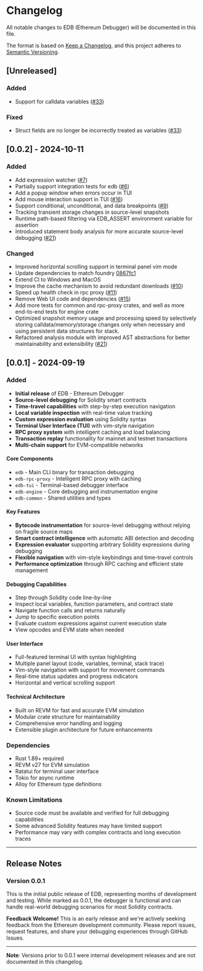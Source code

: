 # Changelog

All notable changes to EDB (Ethereum Debugger) will be documented in this file.

The format is based on [Keep a Changelog](https://keepachangelog.com/en/1.0.0/),
and this project adheres to [Semantic Versioning](https://semver.org/spec/v2.0.0.html).

## [Unreleased]

### Added

- Support for calldata variables ([#33](https://github.com/edb-rs/edb/issues/33))

### Fixed

- Struct fields are no longer be incorrectly treated as variables ([#33](https://github.com/edb-rs/edb/issues/33))

## [0.0.2] - 2024-10-11

### Added
- Add expression watcher ([#7](https://github.com/edb-rs/edb/issues/7))
- Partially support integration tests for edb ([#6](https://github.com/edb-rs/edb/issues/6))
- Add a popup window when errors occur in TUI
- Add mouse interaction support in TUI ([#16](https://github.com/edb-rs/edb/issues/16))
- Support conditional, unconditional, and data breakpoints ([#9](https://github.com/edb-rs/edb/issues/9))
- Tracking transient storage changes in source-level snapshots
- Runtime path-based filtering via EDB_ASSERT environment variable for assertion
- Introduced statement body analysis for more accurate source-level debugging ([#21](https://github.com/edb-rs/edb/pull/21))

### Changed
- Improved horizontal scrolling support in terminal panel vim mode
- Update dependencies to match foundry [0867fc1](https://github.com/foundry-rs/foundry/commit/0867fc1)
- Extend CI to Windows and MacOS
- Improve the cache mechanism to avoid redundant downloads ([#10](https://github.com/edb-rs/edb/issues/10))
- Speed up health check in rpc proxy ([#11](https://github.com/edb-rs/edb/pull/11))
- Remove Web UI code and dependencies ([#15](https://github.com/edb-rs/edb/pull/15))
- Add more tests for common and rpc-proxy crates, and well as more end-to-end tests for engine crate
- Optimized snapshot memory usage and processing speed by selectively storing calldata/memory/storage changes only when necessary and using persistent data structures for stack.
- Refactored analysis module with improved AST abstractions for better maintainability and extensibility ([#21](https://github.com/edb-rs/edb/pull/21))

## [0.0.1] - 2024-09-19

### Added
- **Initial release** of EDB - Ethereum Debugger
- **Source-level debugging** for Solidity smart contracts
- **Time-travel capabilities** with step-by-step execution navigation
- **Local variable inspection** with real-time value tracking
- **Custom expression evaluation** using Solidity syntax
- **Terminal User Interface (TUI)** with vim-style navigation
- **RPC proxy system** with intelligent caching and load balancing
- **Transaction replay** functionality for mainnet and testnet transactions
- **Multi-chain support** for EVM-compatible networks

#### Core Components
- `edb` - Main CLI binary for transaction debugging
- `edb-rpc-proxy` - Intelligent RPC proxy with caching
- `edb-tui` - Terminal-based debugger interface
- `edb-engine` - Core debugging and instrumentation engine
- `edb-common` - Shared utilities and types

#### Key Features
- **Bytecode instrumentation** for source-level debugging without relying on fragile source maps
- **Smart contract intelligence** with automatic ABI detection and decoding
- **Expression evaluator** supporting arbitrary Solidity expressions during debugging
- **Flexible navigation** with vim-style keybindings and time-travel controls
- **Performance optimization** through RPC caching and efficient state management

#### Debugging Capabilities
- Step through Solidity code line-by-line
- Inspect local variables, function parameters, and contract state
- Navigate function calls and returns naturally
- Jump to specific execution points
- Evaluate custom expressions against current execution state
- View opcodes and EVM state when needed

#### User Interface
- Full-featured terminal UI with syntax highlighting
- Multiple panel layout (code, variables, terminal, stack trace)
- Vim-style navigation with support for movement commands
- Real-time status updates and progress indicators
- Horizontal and vertical scrolling support

#### Technical Architecture
- Built on REVM for fast and accurate EVM simulation
- Modular crate structure for maintainability
- Comprehensive error handling and logging
- Extensible plugin architecture for future enhancements

### Dependencies
- Rust 1.89+ required
- REVM v27 for EVM simulation
- Ratatui for terminal user interface
- Tokio for async runtime
- Alloy for Ethereum type definitions

### Known Limitations
- Source code must be available and verified for full debugging capabilities
- Some advanced Solidity features may have limited support
- Performance may vary with complex contracts and long execution traces

---

## Release Notes

### Version 0.0.1
This is the initial public release of EDB, representing months of development and testing. While marked as 0.0.1, the debugger is functional and can handle real-world debugging scenarios for most Solidity contracts.

**Feedback Welcome!**
This is an early release and we're actively seeking feedback from the Ethereum development community. Please report issues, request features, and share your debugging experiences through GitHub Issues.

---

**Note**: Versions prior to 0.0.1 were internal development releases and are not documented in this changelog.
